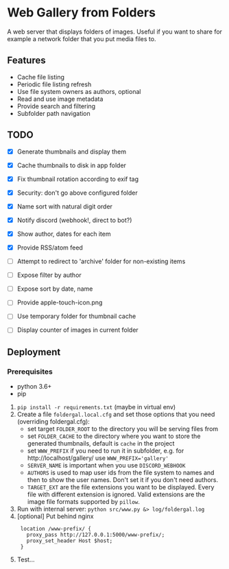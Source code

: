 Web Gallery from Folders
===

A web server that displays folders of images.
Useful if you want to share for example a network folder 
that you put media files to.


Features
---

* Cache file listing
* Periodic file listing refresh
* Use file system owners as authors, optional
* Read and use image metadata
* Provide search and filtering
* Subfolder path navigation

TODO
---

+ [x] Generate thumbnails and display them
+ [x] Cache thumbnails to disk in app folder
+ [x] Fix thumbnail rotation according to exif tag
+ [x] Security: don't go above configured folder
+ [x] Name sort with natural digit order
+ [x] Notify discord (webhook!, direct to bot?)
+ [x] Show author, dates for each item
+ [x] Provide RSS/atom feed
+ [ ] Attempt to redirect to 'archive' folder for non-existing items
+ [ ] Expose filter by author
+ [ ] Expose sort by date, name
+ [ ] Provide apple-touch-icon.png
+ [ ] Use temporary folder for thumbnail cache
+ [ ] Display counter of images in current folder


Deployment
---

### Prerequisites

* python 3.6+
* pip

1. `pip install -r requirements.txt` (maybe in virtual env)
1. Create a file `foldergal.local.cfg` and set those options that you need
  (overriding foldergal.cfg):
   - set target `FOLDER_ROOT` to the directory you will be serving files from
   - set `FOLDER_CACHE` to the directory where you want to store 
     the generated thumbnails, default is `cache` in the project
   - set `WWW_PREFIX` if you need to run it in subfolder, 
     e.g. for http://localhost/gallery/ use `WWW_PREFIX='gallery'`
   - `SERVER_NAME` is important when you use `DISCORD_WEBHOOK`
   - `AUTHORS` is used to map user ids from the file system to names and 
     then to show the user names. Don't set it if you don't need authors.
   - `TARGET_EXT` are the file extensions you want to be displayed. 
     Every file with different extension is ignored. Valid extensions are 
     the image file formats supported by `pillow`.
1. Run with internal server:
   `python src/www.py &> log/foldergal.log`
1. [optional] Put behind nginx
   ```
    location /www-prefix/ {
      proxy_pass http://127.0.0.1:5000/www-prefix/;
      proxy_set_header Host $host;
    }
   ```
1. Test...
